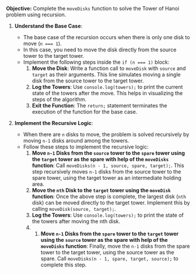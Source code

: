 **Objective:** Complete the `moveDisks` function to solve the Tower of Hanoi problem using recursion.

1. **Understand the Base Case**:

   - The base case of the recursion occurs when there is only one disk to move (`n === 1`).
   - In this case, you need to move the disk directly from the source tower to the target tower.
   - Implement the following steps inside the `if (n === 1)` block:
     1. **Move the Disk**: Write a function call to `moveDisk` with `source` and `target` as their arguments. This line simulates moving a single disk from the source tower to the target tower.
     2. **Log the Towers**: Use `console.log(towers);` to print the current state of the towers after the move. This helps in visualizing the steps of the algorithm.
     3. **Exit the Function**: The `return;` statement terminates the execution of the function for the base case.

2. **Implement the Recursive Logic**:
   - When there are `n` disks to move, the problem is solved recursively by moving `n-1` disks around among the towers.
   - Follow these steps to implement the recursive logic:
     1. **Move `n-1` Disks from the `source` tower to the `spare` tower using the `target` tower as the spare with help of the `moveDisks` function**: Call `moveDisks(n - 1, source, spare, target);`. This step recursively moves `n-1` disks from the source tower to the spare tower, using the target tower as an intermediate holding area.
     2. **Move the `nth` Disk to the `target` tower using the `moveDisk` function**: Once the above step is complete, the largest disk (`nth` disk) can be moved directly to the target tower. Implement this by calling `moveDisk(source, target);`.
     3. **Log the Towers**: Use `console.log(towers);` to print the state of the towers after moving the nth disk.
     4. 1. **Move `n-1` Disks from the `spare` tower to the `target` tower using the `source` tower as the spare with help of the `moveDisks` function**: Finally, move the `n-1` disks from the spare tower to the target tower, using the source tower as the spare. Call `moveDisks(n - 1, spare, target, source);` to complete this step.
